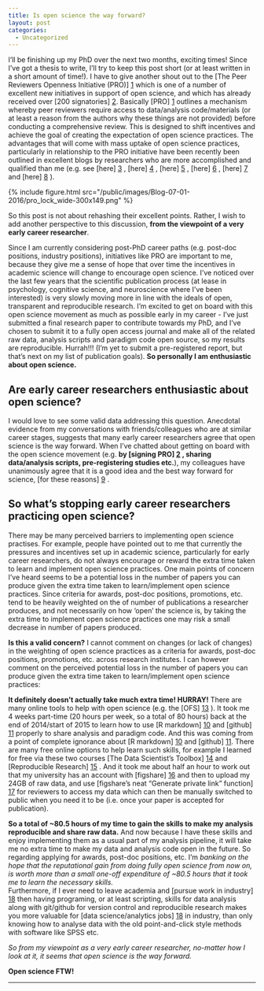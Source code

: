 ```yaml
---
title: Is open science the way forward?
layout: post
categories:
  - Uncategorized
---
```

I’ll be finishing up my PhD over the next two months, exciting times! Since I’ve got a thesis to write, I’ll try to keep this post short (or at least written in a short amount of time!). I have to give another shout out to the [The Peer Reviewers Openness Initiative (PRO)] [1] which is one of a number of excellent new initiatives in support of open science, and which has already received over [200 signatories] [2].
Basically [PRO] [1] outlines a mechanism whereby peer reviewers require access to data/analysis code/materials (or at least a reason from the authors why these things are not provided) before conducting a comprehensive review. This is designed to shift incentives and achieve the goal of creating the expectation of open science practices. The advantages that will come with mass uptake of open science practices, particularly in relationship to the PRO initiative have been recently been outlined in excellent blogs by researchers who are more accomplished and qualified than me (e.g. see [here] [3] , [here] [4] , [here] [5] , [here] [6] , [here] [7] and [here] [8] ). 

{% include figure.html src="/public/images/Blog-07-01-2016/pro_lock_wide-300x149.png" %}

So this post is not about rehashing their excellent points. Rather, I wish to add another perspective to this discussion, **from the viewpoint of a very early career researcher**.  

Since I am currently considering post-PhD career paths (e.g. post-doc positions, industry positions), initiatives like PRO are important to me, because they give me a sense of hope that over time the incentives in academic science will change to encourage open science.   I’ve noticed over the last few years that the scientific publication process (at lease in psychology, cognitive science, and neuroscience where I’ve been interested) is very slowly moving more in line with the ideals of open, transparent and reproducible research. I’m excited to get on board with this open science movement as much as possible early in my career - I’ve just submitted a final research paper to contribute towards my PhD, and I’ve chosen to submit it to a fully open access journal and make all of the related raw data, analysis scripts and paradigm code open source, so my results are reproducible. 
Hurrah!!! (I’m yet to submit a pre-registered report, but that’s next on my list of publication goals). **So personally I am enthusiastic about open science.**


## Are early career researchers enthusiastic about open science? 
I would love to see some valid data addressing this question.  Anecdotal evidence from my conversations with friends/colleagues who are at similar career stages, suggests that many early career researchers agree that open science is the way forward. When I’ve chatted about getting on board with the open science movement (e.g. **by [signing PRO] [2] , sharing data/analysis scripts, pre-registering studies etc.**), my colleagues have unanimously agree that it is a good idea and the best way forward for science, [for these reasons] [9] .


## So what’s stopping early career researchers practicing open science?
There may be many perceived barriers to implementing open science practises. For example, people have pointed out to me that currently the pressures and incentives set up in academic science, particularly for early career researchers, do not always encourage or reward the extra time taken to learn and implement open science practices.  One main points of concern I’ve heard seems to be a potential loss in the number of papers you can produce given the extra time taken to learn/implement open science practices. Since criteria for awards, post-doc positions, promotions, etc. tend to be heavily weighted on the of number of publications a researcher produces, and not necessarily on how ‘open’ the science is, by taking the extra time to implement open science practices one may risk a small decrease in number of papers produced.

**Is this a valid concern?** I cannot comment on changes (or lack of changes) in the weighting of open science practices as a criteria for awards, post-doc positions, promotions, etc. across research institutes. I can however comment on the perceived potential loss in the number of papers you can produce given the extra time taken to learn/implement open science practices:

**It definitely doesn’t actually take much extra time! HURRAY!** There are many online tools to help with open science (e.g. the [OFS] [13] ). It took me 4 weeks part-time (20 hours per week, so a total of 80 hours) back at the end of 2014/start of 2015 to learn how to use [R markdown] [10] and [github] [11] properly to share analysis and paradigm code. And this was coming from a point of complete ignorance about [R markdown] [10] and [github] [11]. There are many free online options to help learn such skills, for example I learned for free via these two courses [The Data Scientist’s Toolbox] [14] and [Reproducible Research] [15] .  And it took me about half an hour to work out that my university has an account with [figshare] [16] and then to upload my 24GB of raw data, and use [figshare’s neat “Generate private link” function] [17] for reviewers to access my data which can then be manually switched to public when you need it to be (i.e. once your paper is accepted for publication). 

**So a total of ~80.5 hours of my time to gain the skills to make my analysis reproducible and share raw data.** And now because I have these skills and enjoy implementing them as a usual part of my analysis pipeline, it will take me no extra time to make my data and analysis code open in the future. 
So regarding applying for awards, post-doc positions, etc. I’m *banking on the hope that the reputational gain from doing fully open science from now on, is worth more than a small one-off expenditure of ~80.5 hours that it took me to learn the necessary skills.*  
Furthermore, if I ever need to leave academia and [pursue work in industry] [18] then having programing, or at least scripting, skills for data analysis along with git/github for version control and reproducible research makes you more valuable for [data science/analytics jobs] [18] in industry, than only knowing how to analyse data with the old point-and-click style methods with software like SPSS etc. 

*So from my viewpoint as a very early career researcher, no-matter how I look at it, it seems that open science is the way forward.*

**Open science FTW!**

---


[1]: https://opennessinitiative.org/
[2]: https://opennessinitiative.org/signatories/
[3]: http://mindhacks.com/2015/12/19/the-peer-reviewers-openness-initiative/
[4]: https://candicemorey.org/?p=51
[5]: http://rolfzwaan.blogspot.nl/2015/12/stepping-in-as-reviewers.html
[6]: http://daniellakens.blogspot.co.uk/2015/12/can-you-explain-why-you-did-not-share.html?m=1
[7]: http://www.nicebread.de/putting-the-i-in-open-science-how-you-can-change-the-face-of-science/
[8]: http://blogs.biomedcentral.com/bmcseriesblog/2012/11/20/supporting-a-new-way-to-peer-review/
[9]: http://whyopenresearch.org/
[10]: http://rmarkdown.rstudio.com/
[11]: https://github.com/
[12]: https://www.coursera.org/learn/data-scientists-tools
[13]: https://osf.io/
[14]: https://www.coursera.org/course/datascitoolbox
[15]: https://www.coursera.org/learn/reproducible-research
[16]: http://figshare.com/
[17]: https://figshare.com/blog/figshare_new_features_Get_DOI_or_private_sharing_link/135
[18]: https://www.thedataincubator.com/